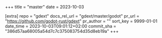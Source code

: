 +++
title = "master"
date = 2023-10-03

[extra]
repo = "gdext"
docs_rel_url = "gdext/master/godot"
pr_url = "https://github.com/godot-rust/gdext"
pr_author = ""
sort_key = 9999-01-01
date_time = 2023-10-03T09:01:12+02:00
commit_sha = "386d57aa68005a54d7c7c375083754d35d8eb19a"
+++


